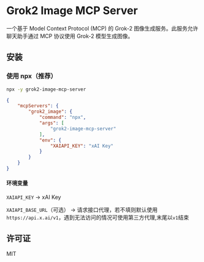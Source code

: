 # Grok2 Image MCP Server

一个基于 Model Context Protocol (MCP) 的 Grok-2 图像生成服务。此服务允许聊天助手通过 MCP 协议使用 Grok-2 模型生成图像。

## 安装


### 使用 npx（推荐）

```bash
npx -y grok2-image-mcp-server
```

```json
{
    "mcpServers": {
        "grok2_image": {
            "command": "npx",
            "args": [
                "grok2-image-mcp-server"
            ],
            "env": {
                "XAIAPI_KEY": "xAI Key"
            }
        }
    }
}
```
#### 环境变量

`XAIAPI_KEY` -> xAI Key

`XAIAPI_BASE_URL`（可选） -> 请求接口代理，若不填则默认使用 `https://api.x.ai/v1`，遇到无法访问的情况可使用第三方代理,末尾以`v1`结束



## 许可证

MIT
